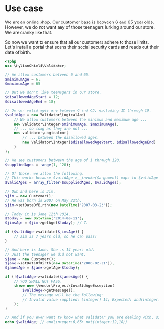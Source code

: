 # Use case

We are an online shop. Our customer base is between 6 and 65 year olds.
However, we do not want any of those teenagers lurking around our store. We are cranky like that.

So now we want to ensure that all our customers adhere to those limits. Let's install a portal that scans their social security cards and reads out their date of birth.

```php
<?php
use \HylianShield\Validator;

// We allow customers between 6 and 65.
$minimumAge = 6;
$maximumAge = 65;

// But we don't like teenagers in our store.
$disallowedAgeStart = 12;
$disallowedAgeEnd = 18;

// So our valid ages are between 6 and 65, excluding 12 through 18.
$validAge = new Validator\LogicalAnd(
    // We allow customers between the minimum and maximum age ...
    new Validator\Integer($minimumAge, $maximumAge),
    // ... so long as they are not ...
    new Validator\LogicalNot(
        // ... between the disallowed ages.
        new Validator\Integer($disallowedAgeStart, $disallowedAgeEnd)
    )
);

// We see customers between the age of 1 through 120.
$suppliedAges = range(1, 120);

// Of those, we allow the following.
// This works because $validAge->__invoke($argument) maps to $validAge->validate($argument).
$validAges = array_filter($suppliedAges, $validAges);

// Owh and here is Jim.
$jim = new Customer();
// He was born in 2007 on May 22th.
$jim->setDateOfBirth(new DateTime('2007-03-22'));

// Today it is June 12th 2014.
$today = new DateTime('2014-06-12');
$jimsAge = $jim->getAge($today); // 7.

if ($validAge->validate($jimsAge)) {
    // Jim is 7 years old, so he can pass!
}

// And here is Jane. She is 14 years old.
// Just the teenager we did not want.
$jane = new Customer();
$jane->setDateOfBirth(new DateTime('2000-02-11'));
$janesAge = $jane->getAge($today);

if (!$validAge->validate($janesAge)) {
    // YOU SHALL NOT PASS!
    throw new \Vendor\Project\InvalidAgeException(
        $validAge->getMessage();
        // The message will be the following:
        // Invalid value supplied: (integer) 14; Expected: and(integer:6,65; not(integer:12,18))
    );
}

// And if you ever want to know what validator you are dealing with, simply cast it to a string:
echo $validAge; // and(integer:6,65; not(integer:12,18))
```
